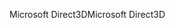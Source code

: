 <span data-ttu-id="d4207-101">Microsoft Direct3D</span><span class="sxs-lookup"><span data-stu-id="d4207-101">Microsoft Direct3D</span></span>